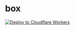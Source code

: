 # box
[![Deploy to Cloudflare Workers](https://static.cloudflareinsights.com/badges/deploy-to-cloudflare-workers.svg)](https://dash.cloudflare.com/?to=/account/e10a413c33d006b7a7a6438cd9fb5ab2/workers/new&repository=https://github.com/IonTeLOS/box&branch=main)
